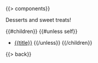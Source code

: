 {{> components}}

Desserts and sweet treats!

{{#children}}
{{#unless self}}
* [{{title}}]({{href}})
{{/unless}}
{{/children}}

{{> back}}

